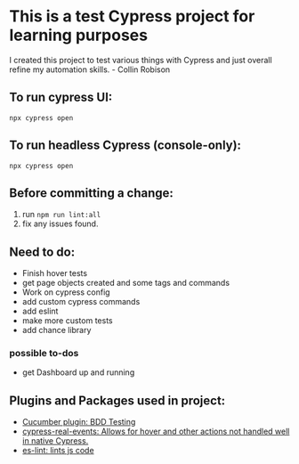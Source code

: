 # This is a test Cypress project for learning purposes

I created this project to test various things with Cypress and just overall refine my automation skills. - Collin Robison

## To run cypress UI:
`npx cypress open`


## To run headless Cypress (console-only):
`npx cypress open`


## Before committing a change: 
1. run `npm run lint:all`
1. fix any issues found. 

## Need to do: 
- Finish hover tests
- get page objects created and some tags and commands
- Work on cypress config
- add custom cypress commands
- add eslint
- make more custom tests
- add chance library

### possible to-dos
- get Dashboard up and running

## Plugins and Packages used in project: 
- [Cucumber plugin: BDD Testing](https://github.com/TheBrainFamily/cypress-cucumber-preprocessor#visual-Studio-Code)
- [cypress-real-events: Allows for hover and other actions not handled well in native Cypress.](https://github.com/dmtrKovalenko/cypress-real-events)
- [es-lint: lints js code](https://eslint.org/)
